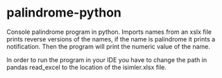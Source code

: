 # palindrome-python
Console palindrome program in python. Imports names from an xslx file prints reverse versions of the names, if the name is palindrome it prints a notification. Then the program will print the numeric value of the name.

In order to run the program in your IDE you have to change the path in pandas read_excel to the location of the isimler.xlsx file. 

